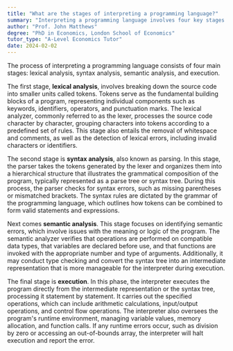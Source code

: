 ```yaml
---
title: "What are the stages of interpreting a programming language?"
summary: "Interpreting a programming language involves four key stages: lexical analysis, syntax analysis, semantic analysis, and execution, each crucial for transforming code into executable instructions."
author: "Prof. John Matthews"
degree: "PhD in Economics, London School of Economics"
tutor_type: "A-Level Economics Tutor"
date: 2024-02-02
---
```


The process of interpreting a programming language consists of four main stages: lexical analysis, syntax analysis, semantic analysis, and execution.

The first stage, **lexical analysis**, involves breaking down the source code into smaller units called tokens. Tokens serve as the fundamental building blocks of a program, representing individual components such as keywords, identifiers, operators, and punctuation marks. The lexical analyzer, commonly referred to as the lexer, processes the source code character by character, grouping characters into tokens according to a predefined set of rules. This stage also entails the removal of whitespace and comments, as well as the detection of lexical errors, including invalid characters or identifiers.

The second stage is **syntax analysis**, also known as parsing. In this stage, the parser takes the tokens generated by the lexer and organizes them into a hierarchical structure that illustrates the grammatical composition of the program, typically represented as a parse tree or syntax tree. During this process, the parser checks for syntax errors, such as missing parentheses or mismatched brackets. The syntax rules are dictated by the grammar of the programming language, which outlines how tokens can be combined to form valid statements and expressions.

Next comes **semantic analysis**. This stage focuses on identifying semantic errors, which involve issues with the meaning or logic of the program. The semantic analyzer verifies that operations are performed on compatible data types, that variables are declared before use, and that functions are invoked with the appropriate number and type of arguments. Additionally, it may conduct type checking and convert the syntax tree into an intermediate representation that is more manageable for the interpreter during execution.

The final stage is **execution**. In this phase, the interpreter executes the program directly from the intermediate representation or the syntax tree, processing it statement by statement. It carries out the specified operations, which can include arithmetic calculations, input/output operations, and control flow operations. The interpreter also oversees the program's runtime environment, managing variable values, memory allocation, and function calls. If any runtime errors occur, such as division by zero or accessing an out-of-bounds array, the interpreter will halt execution and report the error.
    